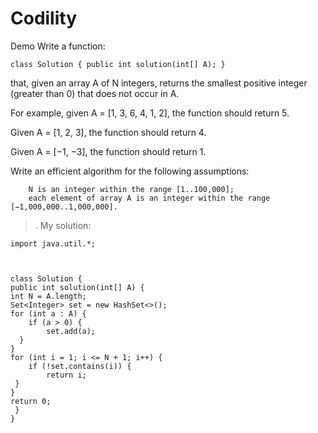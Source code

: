# Codility

Demo
Write a function:

    class Solution { public int solution(int[] A); }

that, given an array A of N integers, returns the smallest positive integer (greater than 0) that does not occur in A.

For example, given A = [1, 3, 6, 4, 1, 2], the function should return 5.

Given A = [1, 2, 3], the function should return 4.

Given A = [−1, −3], the function should return 1.

Write an efficient algorithm for the following assumptions:

        N is an integer within the range [1..100,000];
        each element of array A is an integer within the range [−1,000,000..1,000,000].



>.
My solution:

    import java.util.*;



    class Solution {
    public int solution(int[] A) {
    int N = A.length;
    Set<Integer> set = new HashSet<>();
    for (int a : A) {
        if (a > 0) {
            set.add(a);
      }
    }
    for (int i = 1; i <= N + 1; i++) {
        if (!set.contains(i)) {
            return i;
     }
    }
    return 0;
     }
    }
